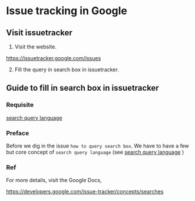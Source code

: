 # Issue tracking in Google
## Visit issuetracker
1. Visit the website.

https://issuetracker.google.com/issues

2. Fill the query in search box in issuetracker.

## Guide to fill in search box in issuetracker
### Requisite 
[search query language](https://github.com/40843245/program_language/blob/main/term/search%20query%20language.md)

### Preface
Before we dig in the issue `how to query search box`. We have to have a few but core concept of `search query language` (see [search query language](https://github.com/40843245/program_language/blob/main/term/search%20query%20language.md) )


### Ref
For more details, visit the Google Docs,

https://developers.google.com/issue-tracker/concepts/searches

